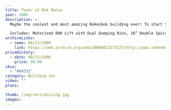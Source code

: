 ```yaml
---
title: Tower of Rok Mania
year: 2005
description: >-
  Maybe the coolest and most amazing Rokenbok building ever! To start the action, the included Power ROK Lift carries blue and red ROKs up this five story tower. Watch as the ROKs go spinning down Dual Spirals, in opposite directions! Double Tipples complete the ROK’s journey, dumping them into twin Giant ROK Silos that can hold 400 ROKs or more! Fun to build and even more fun to operate, the Tower of ROK Mania is the best place to give your RC Loader and RC Fork Lift a work out, and to store every one of your Rokenbok ROKs.

  Includes: Motorized ROK Lift with Dual Dumping Bins, 16” Double Spiraling Chute System, 2 Giant ROK Tipples, Blue and Red ROK Auto-feeding Storage Silos, 458 Snap-fit Building Pieces. Requires 3 AA batteries, not included.
archiveLinks:
  - name: 08/13/2006
    link: https://web.archive.org/web/20060813175227/http://www.rokenbok.com/catalog/pd_bs_TowerMania.html
priceHistory:
  - date: 08/13/2006
    price: 99.99
skus:
  - "#04331"
category: Building Set
video: ""
plans:

thumb: /img/sets/missing.jpg
images:
---
```

